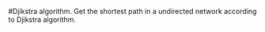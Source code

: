 #Djikstra algorithm.
 Get the shortest path in a undirected network according to Djikstra algorithm.
